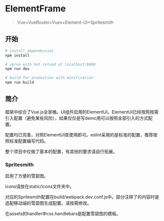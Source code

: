 # ElementFrame

> Vue+VueRouter+Vuex+Element-UI+Spritesmith

## 开始

``` bash
# install dependencies
npm install

# serve with hot reload at localhost:8080
npm run dev

# build for production with minification
npm run build
```
## 简介
框架中综合了Vue.js全家桶。UI组件启用的ElementUI。ElementUI已经按照按需引入配置（避免某些风险），如果仅仅是写demo用可以按照全部引入的方式配置。

配置均已完善，对照ElementUI库使用即可。eslint采用的是标准的配置，推荐按照标准配置编写代码。

整个项目中仅做了基本的配置，有其他的要求请自行拓展。

### Spritesmith 
启用了方便的雪碧图。

icons请放在static/icons文件夹中。

对应的Spritesmith配置在build/webpack.dev.conf.js中。部分注释了的内容时是适配移动端的雪碧图生成配置。请按需修改。

在assets的handler中css.handlebars是配置雪碧图的模板。

